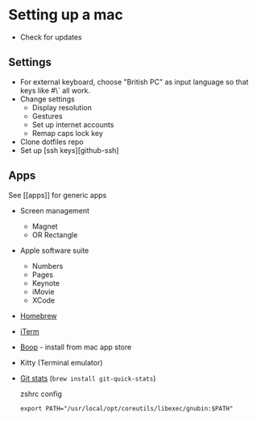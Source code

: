 # Setting up a mac

 - Check for updates

## Settings

- For external keyboard, choose "British PC" as input language so that keys
  like #\\\` all work.
- Change settings
  + Display resolution
  + Gestures
  + Set up internet accounts
  + Remap caps lock key
- Clone dotfiles repo
- Set up [ssh keys][github-ssh]

## Apps

See  [[apps]] for generic apps

- Screen management
  + Magnet
  + OR Rectangle
- Apple software suite
  + Numbers
  + Pages
  + Keynote
  + iMovie
  + XCode
- [Homebrew][homebrew]
- [iTerm][iterm]
- [Boop](https://github.com/IvanMathy/Boop) - install from mac app store
- Kitty (Terminal emulator)
- [Git stats] (`brew install git-quick-stats`)

  zshrc config

  ```
  export PATH="/usr/local/opt/coreutils/libexec/gnubin:$PATH"
  ```

[homebrew]: https://brew.sh
[iterm]: https://www.iterm2.com
[Git stats]: https://github.com/git-quick-stats/git-quick-stats

